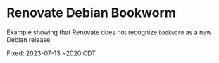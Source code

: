 # Renovate Debian Bookworm

Example showing that Renovate does not recognize `bookworm` as a new Debian release.

Fixed: 2023-07-13 ~2020 CDT
